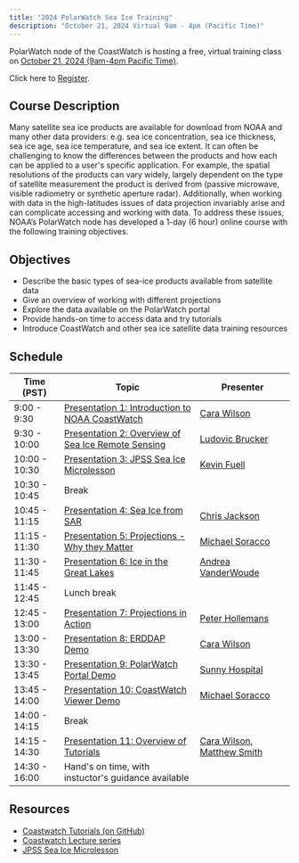 ```yaml
---
title: "2024 PolarWatch Sea Ice Training"
description: "October 21, 2024 Virtual 9am - 4pm (Pacific Time)"
---
```


PolarWatch node of the CoastWatch is hosting a free, virtual training class on [October 21, 2024 (9am-4pm Pacific Time)](https://meet.google.com/pjo-ajqf-qxn
). 

Click here to [Register](https://lp.constantcontactpages.com/ev/reg/78xuhzs/lp/e266250c-b995-44e4-841e-97b4cc22bbec).


## Course Description
Many satellite sea ice products are available for download from NOAA and many other data providers: e.g. sea ice concentration, sea ice thickness, sea ice age, sea ice temperature, and sea ice extent. It can often be challenging to know the differences between the products and how each can be applied to a user's specific application. For example, the spatial resolutions of the products can vary widely, largely dependent on the type of satellite measurement the product is derived from (passive microwave, visible radiometry or synthetic aperture radar). Additionally, when working with data in the high-latitudes issues of data projection invariably arise and can complicate accessing and working with data. To address these issues, NOAA’s PolarWatch node has developed a 1-day (6 hour) online course with the following training objectives.

## Objectives
* Describe the basic types of sea-ice products available from satellite data
* Give an overview of working with different projections
* Explore the data available on the PolarWatch portal
* Provide hands-on time to access data and try tutorials
* Introduce CoastWatch and other sea ice satellite data training resources

## Schedule

| Time (PST)      | Topic                                                                     | Presenter                    |
|-------------|-----------------------------------------------------------------------------|----------------------------|
|9:00 - 9:30   |  [Presentation 1: Introduction to NOAA CoastWatch](https://drive.google.com/drive/folders/1UnQbpUTL1W5NyFJb3JI5n9CQamW7PmZc)                          |  [Cara Wilson](mailto:cara.wilson@noaa.gov)           | 
|9:30 - 10:00  |  [Presentation 2: Overview of Sea Ice Remote Sensing](https://docs.google.com/presentation/d/13R5bCFFaic4dWaCFCwwLp7zd14rF-Uvj1z9iIfovJpc/edit#slide=id.g30bd589e53c_0_448)                                 | [Ludovic Brucker](mailto:ludovic.brucker@noaa.gov )       |
|10:00 - 10:30 |  [Presentation 3: JPSS Sea Ice Microlesson](https://docs.google.com/presentation/d/1YqomHAs6YLD_A9T3odgo3Lku8tuyR_GP/edit#slide=id.p1)                                 | [Kevin Fuell](mailto:kevin.fuell@nasa.gov )           |
|10:30 - 10:45 | Break                                                                      |                       |
|10:45 - 11:15 |  [Presentation 4: Sea Ice from SAR](https://docs.google.com/presentation/d/1WOKoBkJDUpVvp2XC6fc9eiVe9hwIW-hY/edit#slide=id.g13c549dc311_7_24)                                         | [Chris Jackson](mailto:christopher.jackson@noaa.gov )         |
|11:15 - 11:30 |  [Presentation 5: Projections - Why they Matter](https://docs.google.com/presentation/d/1w8-QlT4m1_5gyQ4pgHmB5o0y6MTtrfLk/edit#slide=id.p1)                            | [Michael Soracco](mailto:michael.soracco@noaa.gov)       |
|11:30 - 11:45 |  [Presentation 6: Ice in the Great Lakes](https://docs.google.com/presentation/d/1hWzpfC3Kk1mkGP3rB6OI9zQ1lxPOfv-_/edit#slide=id.p1)                                   | [Andrea VanderWoude](mailto:andrea.vanderwoude@noaa.gov )    |
|11:45 - 12:45 | Lunch break                                                                |                       |  
|12:45 - 13:00 |  [Presentation 7: Projections in Action](https://drive.google.com/drive/folders/1UnQbpUTL1W5NyFJb3JI5n9CQamW7PmZc)                                    | [Peter Hollemans](mailto:peter@terrenus.ca)      |
|13:00 - 13:30 |  [Presentation 8: ERDDAP Demo](https://docs.google.com/presentation/d/15NFvQx0uPtQwVwjxdVMPmq8-FVDeJDFS/edit#slide=id.p1)                                              | [Cara Wilson](mailto:cara.wilson@noaa.gov)            |
|13:30 - 13:45 |  [Presentation 9: PolarWatch Portal Demo](https://docs.google.com/presentation/d/1Fiw05tEDiFZybggvV2ZP_WFRrHA7b6Fs/edit#slide=id.p1)                                  | [Sunny Hospital](mailto:sun.bak-hospital@noaa.gov)        |
|13:45 - 14:00 |  [Presentation 10: CoastWatch Viewer Demo](https://drive.google.com/drive/folders/1UnQbpUTL1W5NyFJb3JI5n9CQamW7PmZc)                                  | [Michael Soracco](mailto:michael.soracco@noaa.gov)       |
|14:00 - 14:15 | Break                                                                      |                       |                                    
|14:15 - 14:30 |  [Presentation 11: Overview of Tutorials](https://docs.google.com/presentation/d/1sYgtvVPfNiQwoVeri4LnRi42o_T-XPE0/edit#slide=id.p1)                                  |  [Cara Wilson](mailto:cara.wilson@noaa.gov), [Matthew Smith](mailto:matthew.r.smith@nasa.gov)          |
|14:30 - 16:00 |  Hand's on time, with instuctor's guidance available                       |                       |



## Resources
- [Coastwatch Tutorials (on GitHub)](https://github.com/coastwatch-training/CoastWatch-Tutorials/blob/main/README.md)
- [Coastwatch Lecture series](https://umd.instructure.com/courses/1336575/pages/all-lectures)
- [JPSS Sea Ice Microlesson](https://weather.ndc.nasa.gov/sport/training-repo/#/JPSS-Sea-Ice-Microlesson)
